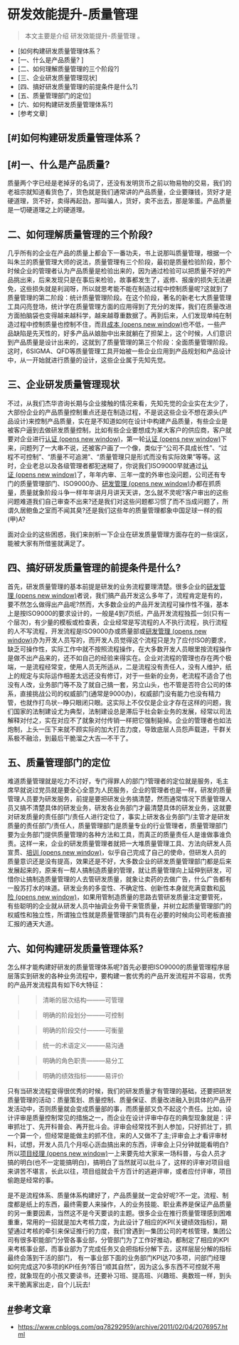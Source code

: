 # 研发效能提升-质量管理

> 本文主要是介绍 研发效能提升-质量管理 。

- [如何构建研发质量管理体系？
- [一、什么是产品质量? ]
- [二、如何理解质量管理的三个阶段?]
- [三、企业研发质量管理现状]
- [四、搞好研发质量管理的前提条件是什么?]
- [五、质量管理部门的定位]
- [六、如何构建研发质量管理体系?]
- [参考文章]

## [#]如何构建研发质量管理体系？

## [#]一、什么是产品质量?

质量两个字已经是老掉牙的名词了，还没有发明货币之前以物易物的交易，我们的老祖宗就知道看货色了，货色就是我们通常讲的产品质量，企业要赚钱，货好才是硬道理，货不好，卖得再起劲，那叫骗人，货好，卖不出去，那是笨蛋。产品质量是一切硬道理之上的硬道理。

## 二、如何理解质量管理的三个阶段?

几乎所有的企业在产品的质量上都会下一番功夫，书上说那叫质量管理，根据一个叫朱兰的质量管理大师的说法，质量管理有三个阶段，最初是质量检验阶段，那个时候企业的管理者认为产品质量是检验出来的，因为通过检验可以把质量不好的产品挑出来，后来发现只是在事后来检验，故事都发生了，返修、报废的损失无法避免，这些损失就是利润呀，所以就思考能不能在制造过程中控制质量呢?这就到了质量管理的第二阶段：统计质量管理阶段。在这个阶段，著名的新老七大质量管理工具闪亮登场，统计学在质量管理方面的应用得到了充分的发挥，我们在质量改进方面拍脑袋也变得越来越科学，越来越尊重数据了。再到后来，人们发现单纯在制造过程中控制质量也控制不住，而且[成本 (opens new window)](http://www.leadge.com/knowledge/klmore.asp?type=2170232)也不低，一些产品缺陷是先天性的，好多产品从娘胎中出来就躺在了担架上，这个时候，人们意识到产品质量是设计出来的，这就到了质量管理的第三个阶段：全面质量管理阶段。这时，6SIGMA、QFD等质量管理工具开始被一些企业应用到产品规划和产品设计中，从一开始就进行质量的设计，这些企业属于先知先觉。

## 三、企业研发质量管理现状

不过，从我们杰华咨询长期与企业接触的情况来看，先知先觉的企业实在太少了，大部份企业的产品质量控制重点还是在制造过程，不是说这些企业不想在源头(产品设计)来控制产品质量，实在是不知道如何在设计中构建产品质量，有些企业是被客户逼到去做研发质量控制，比如有些企业要想成为某大客户的供应商，客户就要对企业进行[认证 (opens new window)](http://www.leadge.com/certificate/)，第一轮[认证 (opens new window)](http://www.leadge.com/certificate/)下来，问题列了一大串不说，还被客户画了一个像，类似于“公司不具成长性”、“过程不可控制”、“质量不可追溯”、“质量管理只是形式而没有实际效果”等等。这时，企业老总以及各级管理者都犯迷糊了，你说我们ISO9000早就通过[认证 (opens new window)](http://www.leadge.com/certificate/)了，年年内审、三年一度的外审也没问题，公司还有专门的质量管理部门、ISO9000办、[研发管理 (opens new window)](http://www.leadge.com/knowledge/more.asp?type=1790181&art_type=%D1%D0%B7%A2%B9%DC%C0%ED)办都在抓质量，质量就象阶段斗争一样年年讲月月讲天天讲，怎么就不灵呢?客户审出的这些问题难道我们自己审查不出来?还是我们对这些问题都习惯了而不当成问题了，所谓久居鲍鱼之室而不闻其臭?还是我们这些年的质量管理都象中国足球一样的假(甲)A?

面对企业的这些困惑，我们来剖析一下企业在研发质量管理方面存在的一些误区，能被大家有所借鉴就满足了。

## 四、搞好研发质量管理的前提条件是什么?

首先，研发质量管理的基本前提是研发的业务流程要理清楚。很多企业的[研发管理 (opens new window)](http://www.leadge.com/knowledge/more.asp?type=1790181&art_type=%D1%D0%B7%A2%B9%DC%C0%ED)者说，我们搞产品开发这么多年了，流程肯定是有的，要不然怎么做得出产品呢?然而，大多数企业的产品开发流程可操作性不强，基本上是按ISO9000的要求设计的，一般是4到7页纸，产品开发流程独孤一剑(只有一个层次)，有少量的模板或检查表，企业经常是写流程的人不执行流程，执行流程的人不写流程，开发流程是ISO9000办或质量部或[研发管理 (opens new window)](http://www.leadge.com/knowledge/more.asp?type=1790181&art_type=%D1%D0%B7%A2%B9%DC%C0%ED)办为开发人员写的，而开发人员觉得这个流程只是为了应付ISO的要求，缺乏可操作性，实际工作中就不按照流程操作，在大多数开发人员眼里按流程操作是做不出产品来的，还不如自己的经验来得实在。企业对流程的管理也存在两个极端，一是流程经常变，使用人员无所适从，二是流程没有责任人，没有人维护，纸上的规定与实际运作相差太远还没有修订，对于一些新的业务，老流程不适合了也没有人改，业务部门等不及了就自己搞一套，另立山头，也不管是否符合公司的体系，直接挑战公司的权威部门(通常是9000办)，权威部门没有能力也没有精力管，也就作打鸟状--睁只眼闭只眼。这实际上不仅仅是企业才存在这样的问题，我们国家的法制建设尤为典型，法制建设总是滞后于社会新业务的发展，经常以司法解释对付之，实在对应不了就象对付传销一样把它强制毙掉。企业的管理者也如法炮制，上头一压下来就不顾实际的加大打击力度，导致底层人员怨声载道，干群关系极不融洽，到最后干脆溜之大吉—不干了。

## 五、质量管理部门的定位

难道质量管理就是吃力不讨好，专门得罪人的部门?管理者的定位就是服务，毛主席早就说过党员就是要全心全意为人民服务，企业的管理者也是一样，研发的质量管理人员要为研发服务，前提是要把研发业务搞清楚，然而通常情况下质量管理人员又搞不清楚具体的研发业务，研发各业务部门才最清楚具体的研发业务，这就要对研发质量的责任部门/责任人进行定位了，事实上研发各业务部门/主管才是研发质量的责任部门/责任人，质量管理部门是质量专业的行业管理者，质量管理部门要为业务部门提供质量管理的各种方法和工具，而真正的质量责任人是谁做事谁负责。这样一来，企业的研发质量管理者就把一大堆质量管理工具、方法向研发人员宣贯、[培训 (opens new window)](http://www.leadge.com/pm2007/)，似乎自己完成了自己的使命，但研发人员的质量意识还是没有提高，效果还是不好，大多数企业的研发质量管理部门都是后来发展起来的，原来有一帮人搞制造质量的管理，就让质量管理向上延伸到研发，可惜你让搞制造质量管理的人去管研发质量，就象让卖药的去做广告，什么广告都有一股苏打水的味道。研发业务的多变性、不确定性、创新性本身就充满变数和[风险 (opens new window)](http://www.leadge.com/knowledge/klmore.asp?type=2170223)，如果用管制造质量的思路去管研发质量注定要管死，有些聪明的企业就从研发人员中抽调业务骨干来管质量，并树立起质量管理部门的权威性和独立性，所谓独立性就是质量管理部门具有在必要的时候向公司老板直接汇报的通天大道。

## 六、如何构建研发质量管理体系?

怎么样才能构建好研发的质量管理体系呢?首先必要把ISO9000的质量管理程序层层落实到研发的各种业务流程中，要构建一套优秀的产品开发流程并不容易，优秀的产品开发流程具有如下6大特征：

> > 清晰的层次结构―――可管理

> > 明确的阶段划分―――可控制

> > 明确的阶段交付―――可衡量

> > 统一的术语定义―――易沟通

> > 明确的角色职责―――易分工

> > 明确的绩效指标―――易评价

只有当研发流程变得很优秀的时候，我们的研发质量才有管理的基础，还要把研发质量管理的活动：质量策划、质量控制、质量保证、质量改进融入到具体的产品开发活动中，否则质量就会变成质量部的事，而质量部又负不起这个责任。比如，设计评审是质量控制常见的措施之一，而企业在设计评审中存在的典型现象就是：评审抓壮丁、先开科普会、再开批斗会。评审会经常找不到人参加，只好抓壮丁，抓一个算一个，但经常是能做主的抓不住，来的人又做不了主;评审会上才看评审材料，试想，开发人员几个月呕心沥血搞出来的东西，评审会上只分钟就能看明白?所以[项目经理 (opens new window)](http://www.leadge.com/knowledge/klmore.asp?type=198)一上来要先给大家来一场科普，与会人员才搞的明白(也不一定能搞明白)，搞明白了当然就可以批斗了，这样的评审对项目组来讲苦不堪言，长此以往，项目组就会千方百计的逃避评审，或者应付评审，项目偷跑是经常的事。

是不是流程体系、质量体系构建好了，产品质量就一定会好呢?不一定。流程、制度都是纸上的东西，最终需要人来操作，人的业务技能、职业素养是保证产品质量的另一重要因素，当然这不是今天要谈的主题。很多企业在推行质量管理感到困难重重，常用的一招就是加大考核力度，为此设计了相应的KPI(关键绩效指标)，期望通过考核的牵引来保证推行的力度，我们曾遇到一集团公司的考核管理，集团公司有很多职能部门分管各事业部，分管部门为了工作好推动，都制定了相应的KPI来考核事业部，而事业部为了完成任务又会把指标分解下去，这样层层分解的指标最终会落到干活的部门， 有一事业部下面的业务部门KPI达70多项，问部门经理如何完成这70多项的KPI任务?答日“顺其自然”，因为这么多东西不可控就不用控，就象现在的小孩又要读书，还要补习班、提高班、兴趣班、奥数班一样，到头来干脆离家出走，自个儿玩去!

## [#](https://www.yijiyong.com/projprod/rdeffciencypromote/07-qualitymanage.html#%E5%8F%82%E8%80%83%E6%96%87%E7%AB%A0)参考文章

- https://www.cnblogs.com/qq78292959/archive/2011/02/04/2076957.html
